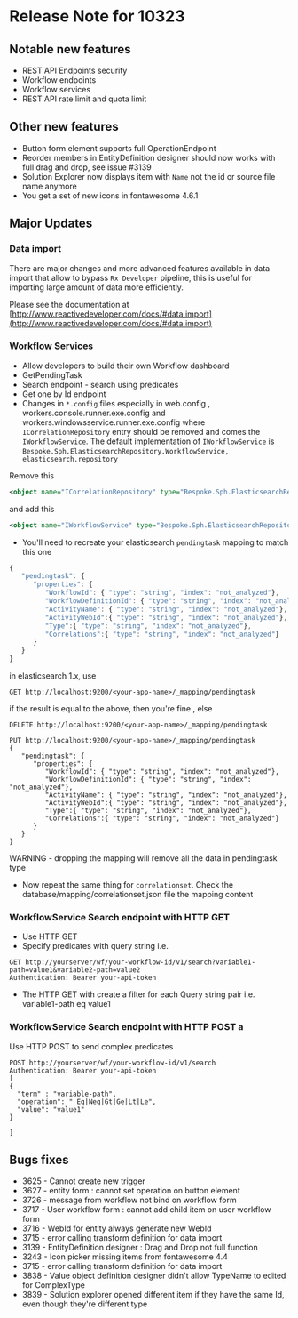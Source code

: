 # Release Note for 10323

## Notable new features
* REST API Endpoints security
* Workflow endpoints
* Workflow services
* REST API rate limit and quota limit

## Other new features
* Button form element supports full OperationEndpoint
* Reorder members in EntityDefinition designer should now works with full drag and drop, see issue #3139
* Solution Explorer now displays item with `Name` not the id or source file name anymore
* You get a set of new icons in fontawesome 4.6.1


## Major Updates

### Data import
There are major changes and more advanced features available in data import that allow to bypass `Rx Developer` pipeline, this is useful for importing large amount of data more efficiently.

Please see the documentation at [http://www.reactivedeveloper.com/docs/#data.import](http://www.reactivedeveloper.com/docs/#data.import)

### Workflow Services
* Allow developers to build their own Workflow dashboard
* GetPendingTask
* Search endpoint - search using predicates
* Get one by Id endpoint
* Changes in `*.config` files especially in web.config , workers.console.runner.exe.config and workers.windowsservice.runner.exe.config where `ICorrelationRepository` entry should be removed and comes the `IWorkflowService`. The default implementation of `IWorkflowService` is  `Bespoke.Sph.ElasticsearchRepository.WorkflowService, elasticsearch.repository`

Remove this
```xml
<object name="ICorrelationRepository" type="Bespoke.Sph.ElasticsearchRepository.CorrelationRepository, elasticsearch.repository"
```

and add this
```xml
<object name="IWorkflowService" type="Bespoke.Sph.ElasticsearchRepository.WorkflowService, elasticsearch.repository" />
```

* You'll need to recreate your elasticsearch `pendingtask` mapping to match this one

```javascript
{
   "pendingtask": {
      "properties": {
         "WorkflowId": { "type": "string", "index": "not_analyzed"},
         "WorkflowDefinitionId": { "type": "string", "index": "not_analyzed"},
         "ActivityName": { "type": "string", "index": "not_analyzed"},
         "ActivityWebId":{ "type": "string", "index": "not_analyzed"},
         "Type":{ "type": "string", "index": "not_analyzed"},
         "Correlations":{ "type": "string", "index": "not_analyzed"}
      }
   }
}
```
in elasticsearch 1.x, use
```
GET http://localhost:9200/<your-app-name>/_mapping/pendingtask
```
if the result is equal to the above, then you're fine , else
```
DELETE http://localhost:9200/<your-app-name>/_mapping/pendingtask

PUT http://localhost:9200/<your-app-name>/_mapping/pendingtask
{
   "pendingtask": {
      "properties": {
         "WorkflowId": { "type": "string", "index": "not_analyzed"},
         "WorkflowDefinitionId": { "type": "string", "index": "not_analyzed"},
         "ActivityName": { "type": "string", "index": "not_analyzed"},
         "ActivityWebId":{ "type": "string", "index": "not_analyzed"},
         "Type":{ "type": "string", "index": "not_analyzed"},
         "Correlations":{ "type": "string", "index": "not_analyzed"}
      }
   }
}
```

WARNING - dropping the mapping will remove all the data in pendingtask type

* Now repeat the same thing for `correlationset`. Check the database/mapping/correlationset.json file the mapping content



### WorkflowService Search endpoint with HTTP GET
* Use HTTP GET
* Specify predicates with query string i.e.
```
GET http://yourserver/wf/your-workflow-id/v1/search?variable1-path=value1&variable2-path=value2
Authentication: Bearer your-api-token
```
* The HTTP GET with create a filter for each Query string pair i.e. variable1-path eq value1



### WorkflowService Search endpoint with HTTP POST a

 Use HTTP POST to send complex predicates
```
POST http://yourserver/wf/your-workflow-id/v1/search
Authentication: Bearer your-api-token
[
{
  "term" : "variable-path",
  "operation": " Eq|Neq|Gt|Ge|Lt|Le",
  "value": "value1"
}

]
```

## Bugs fixes
* 3625 - Cannot create new trigger
* 3627 - entity form : cannot set operation on button element
* 3726 - message from workflow not bind on workflow form
* 3717 - User workflow form : cannot add child item on user workflow form  
* 3716 - WebId for entity always generate new WebId
* 3715 - error calling transform definition for data import  
* 3139 - EntityDefinition designer : Drag and Drop not full function
* 3243 - Icon picker missing items from fontawesome 4.4
* 3715 - error calling transform definition for data import
* 3838 - Value object definition designer didn't allow TypeName to edited for ComplexType  
* 3839 - Solution explorer opened different item if they have the same Id, even though they're different type
